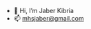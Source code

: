 - 👋 Hi, I’m Jaber Kibria
- 📫 mhsjaber@gmail.com

<!---
mhsjaber/mhsjaber is a ✨ special ✨ repository because its `README.md` (this file) appears on your GitHub profile.
You can click the Preview link to take a look at your changes.
--->
